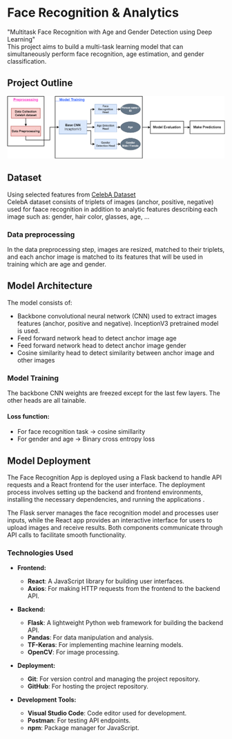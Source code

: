 # Face Recognition & Analytics
"Multitask Face Recognition with Age and Gender Detection using Deep Learning"   
This project aims to build a multi-task learning model that can simultaneously perform face recognition, age estimation, and gender classification.

## Project Outline
![image info](images/ML_pipeline.png)

## Dataset
Using selected features from [CelebA Dataset](https://www.kaggle.com/datasets/jessicali9530/celeba-dataset)  
CelebA dataset consists of triplets of images (anchor, positive, negative) used for faace recognition in addition to analytic features describing each image such as: gender, hair color, glasses, age, ...

### Data preprocessing
In the data preprocessing step, images are resized, matched to their triplets, and each anchor image is matched to its features that will be used in training which are age and gender.

## Model Architecture
The model consists of:
* Backbone convolutional neural network (CNN) used to extract images features (anchor, positive and negative). InceptionV3 pretrained model is used.
* Feed forward network head to detect anchor image age
* Feed forward network head to detect anchor image gender
* Cosine similarity head to detect similarity between anchor image and other images

### Model Training 
The backbone CNN weights are freezed except for the last few layers. The other heads are all tainable.

#### Loss function:
* For face recognition task -> cosine simillarity
* For gender and age -> Binary cross entropy loss

## Model Deployment
The Face Recognition App is deployed using a Flask backend to handle API requests and a React frontend for the user interface.
The deployment process involves setting up the backend and frontend environments, 
installing the necessary dependencies, and running the applications .

The Flask server manages the face recognition model and processes user inputs,
while the React app provides an interactive interface for users to upload images and receive results. 
Both components communicate through API calls to facilitate smooth functionality.

### Technologies Used

- **Frontend:**
  - **React**: A JavaScript library for building user interfaces.
  - **Axios**: For making HTTP requests from the frontend to the backend API.

- **Backend:**
  - **Flask**: A lightweight Python web framework for building the backend API.
  - **Pandas**: For data manipulation and analysis.
  - **TF-Keras**: For implementing machine learning models.
  - **OpenCV**: For image processing.

- **Deployment:**
  - **Git**: For version control and managing the project repository.
  - **GitHub**: For hosting the project repository.

- **Development Tools:**
  - **Visual Studio Code**: Code editor used for development.
  - **Postman**: For testing API endpoints.
  - **npm**: Package manager for JavaScript.






